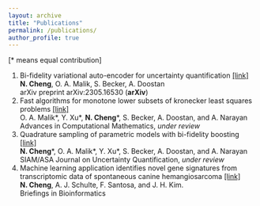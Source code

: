 ```yaml
---
layout: archive
title: "Publications"
permalink: /publications/
author_profile: true
---
```

[\* means equal contribution]

1. Bi-fidelity variational auto-encoder for 
uncertainty quantification [\[link\]](https://arxiv.org/abs/2305.16530)<br>
**N. Cheng**, O. A. Malik, S. Becker, A. Doostan<br>
arXiv preprint arXiv:2305.16530 (**arXiv**)
2. Fast algorithms for monotone lower subsets
of kronecker least squares problems [\[link\]](https://arxiv.org/abs/2209.05662)<br>
O. A. Malik\*, Y. Xu\*, **N. Cheng**\*, S. Becker, A. Doostan, and A. Narayan<br>
Advances in Computational Mathematics, *under review*
3. Quadrature sampling of parametric models
with bi-fidelity boosting [\[link\]](https://arxiv.org/abs/2209.05705)<br>
**N. Cheng**\*, O. A. Malik\*, Y. Xu\*, S. Becker, A. Doostan, and A. Narayan<br>
SIAM/ASA Journal on Uncertainty Quantification, *under review*
4. Machine learning application identifies novel gene signatures
from transcriptomic data of spontaneous canine hemangiosarcoma [\[link\]](https://doi.org/10.1093/bib/bbaa252)<br>
**N. Cheng**, A. J. Schulte, F. Santosa, and J. H. Kim. <br>
Briefings in Bioinformatics

